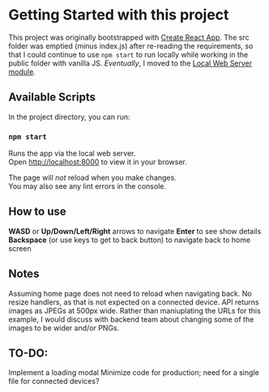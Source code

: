 # Getting Started with this project

This project was originally bootstrapped with [Create React App](https://github.com/facebook/create-react-app). The src folder was emptied (minus index.js) after re-reading the requirements, so that I could continue to use `npm start` to run locally while working in the public folder with vanilla JS. *Eventually*, I moved to the [Local Web Server module](https://github.com/lwsjs/local-web-server).

## Available Scripts

In the project directory, you can run:

### `npm start`

Runs the app via the local web server.\
Open [http://localhost:8000](http://localhost:8000) to view it in your browser.

The page will *not* reload when you make changes.\
You may also see any lint errors in the console.

## How to use

**WASD** or **Up/Down/Left/Right** arrows to navigate
**Enter** to see show details
**Backspace** (or use keys to get to back button) to navigate back to home screen

## Notes
Assuming home page does not need to reload when navigating back.
No resize handlers, as that is not expected on a connected device.
API returns images as JPEGs at 500px wide. Rather than maniuplating the URLs for this example, I would discuss with backend team about changing some of the images to be wider and/or PNGs.

## TO-DO:
Implement a loading modal
Minimize code for production; need for a single file for connected devices?